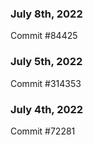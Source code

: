 ### July 8th, 2022

Commit #84425

### July 5th, 2022

Commit #314353


### July 4th, 2022

Commit #72281
